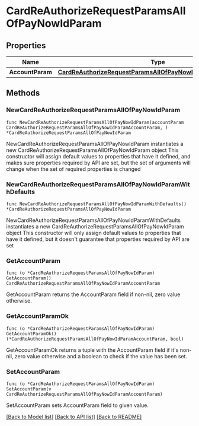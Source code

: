 # CardReAuthorizeRequestParamsAllOfPayNowIdParam

## Properties

Name | Type | Description | Notes
------------ | ------------- | ------------- | -------------
**AccountParam** | [**CardReAuthorizeRequestParamsAllOfPayNowIdParamAccountParam**](CardReAuthorizeRequestParamsAllOfPayNowIdParamAccountParam.md) |  | 

## Methods

### NewCardReAuthorizeRequestParamsAllOfPayNowIdParam

`func NewCardReAuthorizeRequestParamsAllOfPayNowIdParam(accountParam CardReAuthorizeRequestParamsAllOfPayNowIdParamAccountParam, ) *CardReAuthorizeRequestParamsAllOfPayNowIdParam`

NewCardReAuthorizeRequestParamsAllOfPayNowIdParam instantiates a new CardReAuthorizeRequestParamsAllOfPayNowIdParam object
This constructor will assign default values to properties that have it defined,
and makes sure properties required by API are set, but the set of arguments
will change when the set of required properties is changed

### NewCardReAuthorizeRequestParamsAllOfPayNowIdParamWithDefaults

`func NewCardReAuthorizeRequestParamsAllOfPayNowIdParamWithDefaults() *CardReAuthorizeRequestParamsAllOfPayNowIdParam`

NewCardReAuthorizeRequestParamsAllOfPayNowIdParamWithDefaults instantiates a new CardReAuthorizeRequestParamsAllOfPayNowIdParam object
This constructor will only assign default values to properties that have it defined,
but it doesn't guarantee that properties required by API are set

### GetAccountParam

`func (o *CardReAuthorizeRequestParamsAllOfPayNowIdParam) GetAccountParam() CardReAuthorizeRequestParamsAllOfPayNowIdParamAccountParam`

GetAccountParam returns the AccountParam field if non-nil, zero value otherwise.

### GetAccountParamOk

`func (o *CardReAuthorizeRequestParamsAllOfPayNowIdParam) GetAccountParamOk() (*CardReAuthorizeRequestParamsAllOfPayNowIdParamAccountParam, bool)`

GetAccountParamOk returns a tuple with the AccountParam field if it's non-nil, zero value otherwise
and a boolean to check if the value has been set.

### SetAccountParam

`func (o *CardReAuthorizeRequestParamsAllOfPayNowIdParam) SetAccountParam(v CardReAuthorizeRequestParamsAllOfPayNowIdParamAccountParam)`

SetAccountParam sets AccountParam field to given value.



[[Back to Model list]](../README.md#documentation-for-models) [[Back to API list]](../README.md#documentation-for-api-endpoints) [[Back to README]](../README.md)


